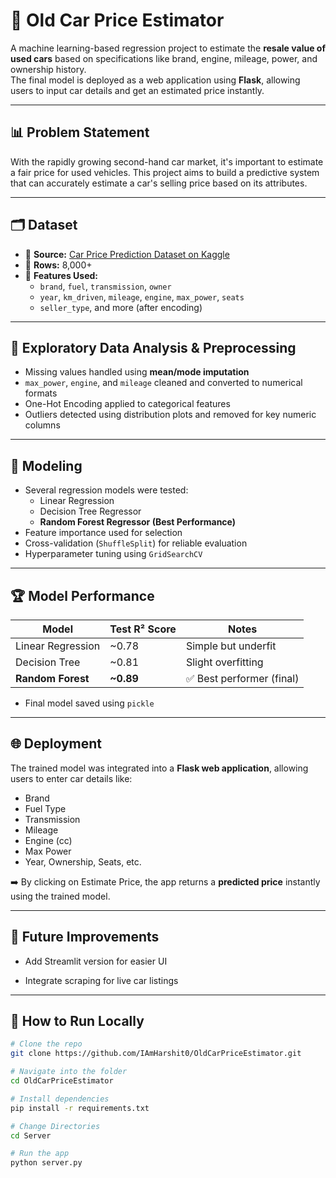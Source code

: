 # 🚗 Old Car Price Estimator

A machine learning-based regression project to estimate the **resale value of used cars** based on specifications like brand, engine, mileage, power, and ownership history.  
The final model is deployed as a web application using **Flask**, allowing users to input car details and get an estimated price instantly.

---

## 📊 Problem Statement

With the rapidly growing second-hand car market, it's important to estimate a fair price for used vehicles. This project aims to build a predictive system that can accurately estimate a car's selling price based on its attributes.

---

## 🗂 Dataset

- 📌 **Source:** [Car Price Prediction Dataset on Kaggle](https://www.kaggle.com/datasets/sukhmandeepsinghbrar/car-price-prediction-dataset)
- 💾 **Rows:** 8,000+
- 🧾 **Features Used:**
  - `brand`, `fuel`, `transmission`, `owner`
  - `year`, `km_driven`, `mileage`, `engine`, `max_power`, `seats`
  - `seller_type`, and more (after encoding)

---

## 🧪 Exploratory Data Analysis & Preprocessing

- Missing values handled using **mean/mode imputation**
- `max_power`, `engine`, and `mileage` cleaned and converted to numerical formats
- One-Hot Encoding applied to categorical features
- Outliers detected using distribution plots and removed for key numeric columns

---

## 🧠 Modeling

- Several regression models were tested:
  - Linear Regression
  - Decision Tree Regressor
  - **Random Forest Regressor (Best Performance)**
- Feature importance used for selection
- Cross-validation (`ShuffleSplit`) for reliable evaluation
- Hyperparameter tuning using `GridSearchCV`

---

## 🏆 Model Performance

| Model             | Test R² Score | Notes                     |
| ----------------- | ------------- | ------------------------- |
| Linear Regression | ~0.78         | Simple but underfit       |
| Decision Tree     | ~0.81         | Slight overfitting        |
| **Random Forest** | **~0.89**     | ✅ Best performer (final) |

- Final model saved using `pickle`

---

## 🌐 Deployment

The trained model was integrated into a **Flask web application**, allowing users to enter car details like:

- Brand
- Fuel Type
- Transmission
- Mileage
- Engine (cc)
- Max Power
- Year, Ownership, Seats, etc.

➡️ By clicking on Estimate Price, the app returns a **predicted price** instantly using the trained model.

---

## 📌 Future Improvements

- Add Streamlit version for easier UI

- Integrate scraping for live car listings

---

## 🚀 How to Run Locally

```bash
# Clone the repo
git clone https://github.com/IAmHarshit0/OldCarPriceEstimator.git

# Navigate into the folder
cd OldCarPriceEstimator

# Install dependencies
pip install -r requirements.txt

# Change Directories
cd Server

# Run the app
python server.py
```
